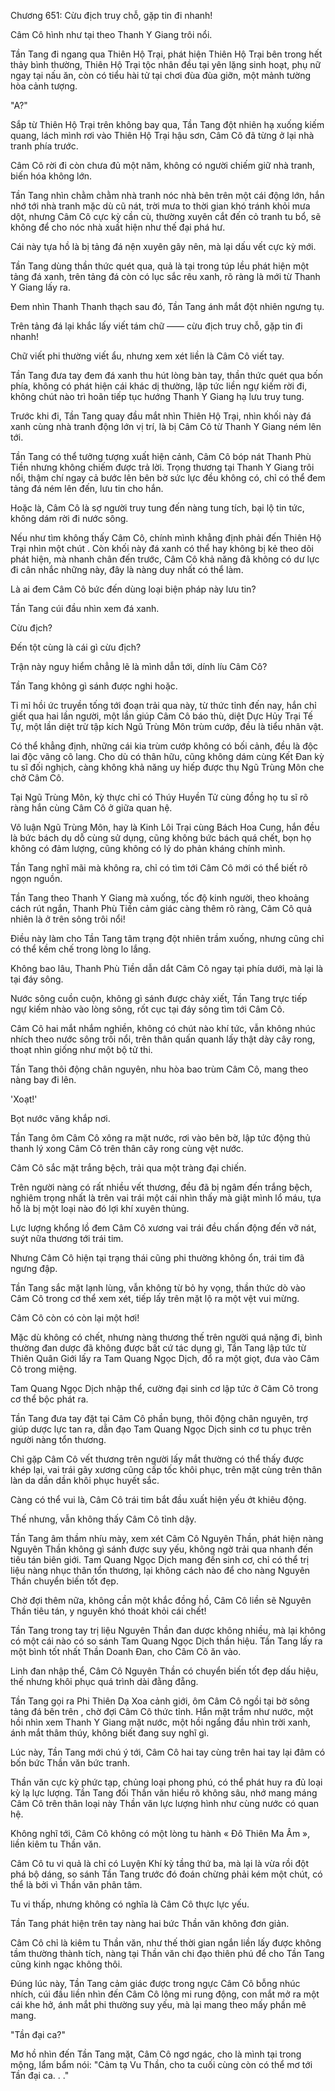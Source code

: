 




Chương 651: Cừu địch truy chỗ, gặp tin đi nhanh!


Câm Cô hình như tại theo Thanh Y Giang trôi nổi.

Tần Tang đi ngang qua Thiên Hộ Trại, phát hiện Thiên Hộ Trại bên trong hết thảy bình thường, Thiên Hộ Trại tộc nhân đều tại yên lặng sinh hoạt, phụ nữ ngay tại nấu ăn, còn có tiểu hài tử tại chơi đùa đùa giỡn, một mảnh tường hòa cảnh tượng.

"A?"

Sắp từ Thiên Hộ Trại trên không bay qua, Tần Tang đột nhiên hạ xuống kiếm quang, lách mình rơi vào Thiên Hộ Trại hậu sơn, Câm Cô đã từng ở lại nhà tranh phía trước.

Câm Cô rời đi còn chưa đủ một năm, không có người chiếm giữ nhà tranh, biến hóa không lớn.

Tần Tang nhìn chằm chằm nhà tranh nóc nhà bên trên một cái động lớn, hắn nhớ tới nhà tranh mặc dù cũ nát, trời mưa to thời gian khó tránh khỏi mưa dột, nhưng Câm Cô cực kỳ cần cù, thường xuyên cắt đến cỏ tranh tu bổ, sẽ không để cho nóc nhà xuất hiện như thế đại phá hư.

Cái này tựa hồ là bị tảng đá nện xuyên gây nên, mà lại dấu vết cực kỳ mới.

Tần Tang dùng thần thức quét qua, quả là tại trong túp lều phát hiện một tảng đá xanh, trên tảng đá còn có lục sắc rêu xanh, rõ ràng là mới từ Thanh Y Giang lấy ra.

Đem nhìn Thanh Thanh thạch sau đó, Tần Tang ánh mắt đột nhiên ngưng tụ.

Trên tảng đá lại khắc lấy viết tám chữ —— cừu địch truy chỗ, gặp tin đi nhanh!

Chữ viết phi thường viết ẩu, nhưng xem xét liền là Câm Cô viết tay.

Tần Tang đưa tay đem đá xanh thu hút lòng bàn tay, thần thức quét qua bốn phía, không có phát hiện cái khác dị thường, lập tức liền ngự kiếm rời đi, không chút nào trì hoãn tiếp tục hướng Thanh Y Giang hạ lưu truy tung.

Trước khi đi, Tần Tang quay đầu mắt nhìn Thiên Hộ Trại, nhìn khối này đá xanh cùng nhà tranh động lớn vị trí, là bị Câm Cô từ Thanh Y Giang ném lên tới.

Tần Tang có thể tưởng tượng xuất hiện cảnh, Câm Cô bóp nát Thanh Phù Tiền nhưng không chiếm được trả lời. Trọng thương tại Thanh Y Giang trôi nổi, thậm chí ngay cả bước lên bên bờ sức lực đều không có, chỉ có thể đem tảng đá ném lên đến, lưu tin cho hắn.

Hoặc là, Câm Cô là sợ người truy tung đến nàng tung tích, bại lộ tin tức, không dám rời đi nước sông.

Nếu như tìm không thấy Câm Cô, chính mình khẳng định phải đến Thiên Hộ Trại nhìn một chút . Còn khối này đá xanh có thể hay không bị kẻ theo dõi phát hiện, mà nhanh chân đến trước, Câm Cô khả năng đã không có dư lực đi cân nhắc những này, đây là nàng duy nhất có thể làm.

Là ai đem Câm Cô bức đến dùng loại biện pháp này lưu tin?

Tần Tang cúi đầu nhìn xem đá xanh.

Cừu địch?

Đến tột cùng là cái gì cừu địch?

Trận này nguy hiểm chẳng lẽ là mình dẫn tới, dính líu Câm Cô?

Tần Tang không gì sánh được nghi hoặc.

Tỉ mỉ hồi ức truyền tống tới đoạn trải qua này, từ thức tỉnh đến nay, hắn chỉ giết qua hai lần người, một lần giúp Câm Cô báo thù, diệt Dực Hủy Trại Tế Tự, một lần diệt trừ tập kích Ngũ Trùng Môn trùm cướp, đều là tiểu nhân vật.

Có thể khẳng định, những cái kia trùm cướp không có bối cảnh, đều là độc lai độc vãng cô lang. Cho dù có thân hữu, cũng không dám cùng Kết Đan kỳ tu sĩ đối nghịch, càng không khả năng uy hiếp được thụ Ngũ Trùng Môn che chở Câm Cô.

Tại Ngũ Trùng Môn, kỳ thực chỉ có Thúy Huyền Tử cùng đồng họ tu sĩ rõ ràng hắn cùng Câm Cô ở giữa quan hệ.

Vô luận Ngũ Trùng Môn, hay là Kinh Lôi Trại cùng Bách Hoa Cung, hắn đều là bức bách dụ dỗ cùng sử dụng, cũng không bức bách quá chết, bọn họ không có đảm lượng, cũng không có lý do phản kháng chính mình.

Tần Tang nghĩ mãi mà không ra, chỉ có tìm tới Câm Cô mới có thể biết rõ ngọn nguồn.

Tần Tang theo Thanh Y Giang mà xuống, tốc độ kinh người, theo khoảng cách rút ngắn, Thanh Phù Tiền cảm giác càng thêm rõ ràng, Câm Cô quả nhiên là ở trên sông trôi nổi!

Điều này làm cho Tần Tang tâm trạng đột nhiên trầm xuống, nhưng cũng chỉ có thể kềm chế trong lòng lo lắng.

Không bao lâu, Thanh Phù Tiền dẫn dắt Câm Cô ngay tại phía dưới, mà lại là tại đáy sông.

Nước sông cuồn cuộn, không gì sánh được chảy xiết, Tần Tang trực tiếp ngự kiếm nhào vào lòng sông, rốt cục tại đáy sông tìm tới Câm Cô.

Câm Cô hai mắt nhắm nghiền, không có chút nào khí tức, vẫn không nhúc nhích theo nước sông trôi nổi, trên thân quấn quanh lấy thật dày cây rong, thoạt nhìn giống như một bộ tử thi.

Tần Tang thôi động chân nguyên, nhu hòa bao trùm Câm Cô, mang theo nàng bay đi lên.

'Xoạt!'

Bọt nước văng khắp nơi.

Tần Tang ôm Câm Cô xông ra mặt nước, rơi vào bên bờ, lập tức động thủ thanh lý xong Câm Cô trên thân cây rong cùng vệt nước.

Câm Cô sắc mặt trắng bệch, trải qua một tràng đại chiến.

Trên người nàng có rất nhiều vết thương, đều đã bị ngâm đến trắng bệch, nghiêm trọng nhất là trên vai trái một cái nhìn thấy mà giật mình lổ máu, tựa hồ là bị một loại nào đó lợi khí xuyên thủng.

Lực lượng khổng lồ đem Câm Cô xương vai trái đều chấn động đến vỡ nát, suýt nữa thương tới trái tim.

Nhưng Câm Cô hiện tại trạng thái cũng phi thường không ổn, trái tim đã ngưng đập.

Tần Tang sắc mặt lạnh lùng, vẫn không từ bỏ hy vọng, thần thức dò vào Câm Cô trong cơ thể xem xét, tiếp lấy trên mặt lộ ra một vệt vui mừng.

Câm Cô còn có còn lại một hơi!

Mặc dù không có chết, nhưng nàng thương thế trên người quá nặng đi, bình thường đan dược đã không được bất cứ tác dụng gì, Tần Tang lập tức từ Thiên Quân Giới lấy ra Tam Quang Ngọc Dịch, đổ ra một giọt, đưa vào Câm Cô trong miệng.

Tam Quang Ngọc Dịch nhập thể, cường đại sinh cơ lập tức ở Câm Cô trong cơ thể bộc phát ra.

Tần Tang đưa tay đặt tại Câm Cô phần bụng, thôi động chân nguyên, trợ giúp dược lực tan ra, dẫn đạo Tam Quang Ngọc Dịch sinh cơ tu phục trên người nàng tổn thương.

Chỉ gặp Câm Cô vết thương trên người lấy mắt thường có thể thấy được khép lại, vai trái gãy xương cũng cấp tốc khôi phục, trên mặt cùng trên thân làn da dần dần khôi phục huyết sắc.

Càng có thể vui là, Câm Cô trái tim bắt đầu xuất hiện yếu ớt khiêu động.

Thế nhưng, vẫn không thấy Câm Cô tỉnh dậy.

Tần Tang âm thầm nhíu mày, xem xét Câm Cô Nguyên Thần, phát hiện nàng Nguyên Thần không gì sánh được suy yếu, không ngờ trải qua nhanh đến tiêu tán biên giới. Tam Quang Ngọc Dịch mang đến sinh cơ, chỉ có thể trị liệu nàng nhục thân tổn thương, lại không cách nào để cho nàng Nguyên Thần chuyển biến tốt đẹp.

Chờ đợi thêm nữa, không cần một khắc đồng hồ, Câm Cô liền sẽ Nguyên Thần tiêu tán, y nguyên khó thoát khỏi cái chết!

Tần Tang trong tay trị liệu Nguyên Thần đan dược không nhiều, mà lại không có một cái nào có so sánh Tam Quang Ngọc Dịch thần hiệu. Tần Tang lấy ra một bình tốt nhất Thần Doanh Đan, cho Câm Cô ăn vào.

Linh đan nhập thể, Câm Cô Nguyên Thần có chuyển biến tốt đẹp dấu hiệu, thế nhưng khôi phục quá trình dài đằng đẵng.

Tần Tang gọi ra Phi Thiên Dạ Xoa cảnh giới, ôm Câm Cô ngồi tại bờ sông tảng đá bên trên , chờ đợi Câm Cô thức tỉnh. Hắn mặt trầm như nước, một hồi nhìn xem Thanh Y Giang mặt nước, một hồi ngẩng đầu nhìn trời xanh, ánh mắt thâm thúy, không biết đang suy nghĩ gì.

Lúc này, Tần Tang mới chú ý tới, Câm Cô hai tay cùng trên hai tay lại đâm có bốn bức Thần văn bức tranh.

Thần văn cực kỳ phức tạp, chủng loại phong phú, có thể phát huy ra đủ loại kỳ lạ lực lượng. Tần Tang đối Thần văn hiểu rõ không sâu, nhớ mang máng Câm Cô trên thân loại này Thần văn lực lượng hình như cùng nước có quan hệ.

Không nghĩ tới, Câm Cô không có một lòng tu hành « Đô Thiên Ma Âm », liền kiêm tu Thần văn.

Câm Cô tu vi quả là chỉ có Luyện Khí kỳ tầng thứ ba, mà lại là vừa rồi đột phá bộ dáng, so sánh Tần Tang trước đó đoán chừng phải kém một chút, có thể là bởi vì Thần văn phân tâm.

Tu vi thấp, nhưng không có nghĩa là Câm Cô thực lực yếu.

Tần Tang phát hiện trên tay nàng hai bức Thần văn không đơn giản.

Câm Cô chỉ là kiêm tu Thần văn, như thế thời gian ngắn liền lấy được không tầm thường thành tích, nàng tại Thần văn chi đạo thiên phú để cho Tần Tang cũng kinh ngạc không thôi.

Đúng lúc này, Tần Tang cảm giác được trong ngực Câm Cô bỗng nhúc nhích, cúi đầu liền nhìn đến Câm Cô lông mi rung động, con mắt mở ra một cái khe hở, ánh mắt phi thường suy yếu, mà lại mang theo mấy phần mê mang.

"Tần đại ca?"

Mơ hồ nhìn đến Tần Tang mặt, Câm Cô ngơ ngác, cho là mình tại trong mộng, lẩm bẩm nói: "Cảm tạ Vu Thần, cho ta cuối cùng còn có thể mơ tới Tần đại ca. . ."





